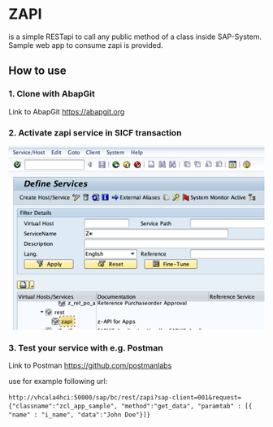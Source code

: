 # ZAPI

is a simple RESTapi to call any public method of a class inside SAP-System. Sample web app to consume zapi is provided.

## How to use

### 1. Clone with AbapGit
Link to AbapGit https://abapgit.org 

### 2. Activate zapi service in SICF transaction
![SICF Transaction](/docs/sicf.png)

### 3. Test your service with e.g. Postman
Link to Postman https://github.com/postmanlabs

use for example following url:

`http://vhcala4hci:50000/sap/bc/rest/zapi?sap-client=001&request={"classname":"zcl_app_sample", "method":"get_data", "paramtab" : [{ "name" : "i_name", "data":"John Doe"}]}`

